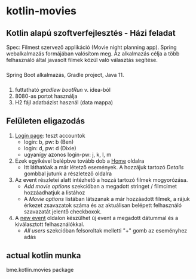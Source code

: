 # kotlin-movies

## Kotlin alapú szoftverfejlesztés - Házi feladat
Spec: Filmest szervező applikáció (Movie night planning app). Spring webalkalmazás formájában valósítom meg. Az alkalmazás célja a több felhasználó által javasolt filmek közül való választás segítése. 

###
Spring Boot alkalmazás, Gradle project, Java 11.

###
1. futtatható *gradlew bootRun* v. idea-ból
2. 8080-as portot használja
3. H2 fájl adatbázist használ (data mappa)

## Felületen eligazodás
1. <a href="http://localhost:8080/login">Login page</a>: teszt accountok
    - login: b, pw: b (Ben)
    - login: d, pw: d (Dixie)
    - ugyanígy azonos login-pw: j, k, l, m
2. Ezek egyikével belépbve tovább dob a [Home](http://localhost:8080) oldalra
    - Itt láthatóak a már létetző események. A hozzájuk tartozó *Details* gombbal jutunk a részletező oldalra
3. Az event részletei alatt intézhető a hozzá tartozó filmek mogyorózása.
    - *Add movie options* szekcióban a megadott stringet / filmcímet hozzáadhatjuk a listához
    - A *Movie options* listában látszanak a már hozzáadott filmek, a rájuk érkezet zsavazatok száma és az aktuálisan belépett felhasználó szavazatát jelentő checkboxok.
4. A <a href="http://localhost:8080/new-event">new event</a> oldalon készülhet új event a megadott dátummal és a kiválasztott felhasználókkal. 
    - *All users* szekcióban felsoroltak melletti "+" gomb az eseményhez adás
    
## actual kotlin munka
bme.kotlin.movies package